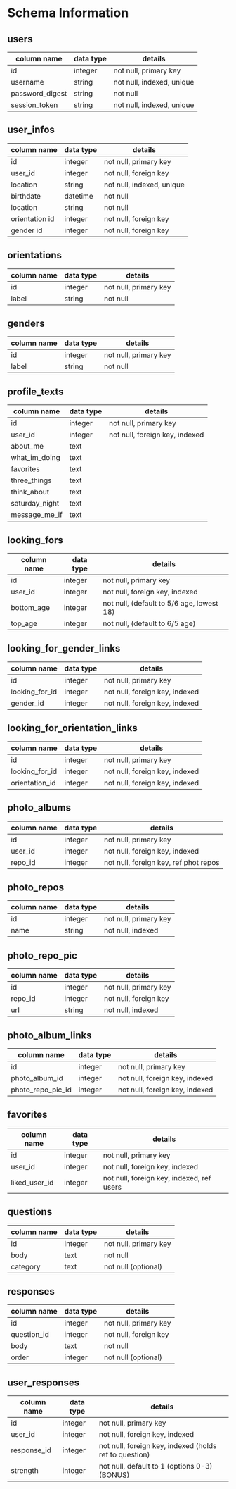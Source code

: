 # Schema Information

## users
column name     | data type | details
----------------|-----------|-----------------------
id              | integer   | not null, primary key
username        | string    | not null, indexed, unique
password_digest | string    | not null
session_token   | string    | not null, indexed, unique

## user_infos
column name     | data type | details
----------------|-----------|-----------------------
id              | integer   | not null, primary key
user_id         | integer   | not null, foreign key
location        | string    | not null, indexed, unique
birthdate       | datetime  | not null
location        | string    | not null
orientation id  | integer   | not null, foreign key
gender id       | integer   | not null, foreign key

## orientations
column name     | data type | details
----------------|-----------|-----------------------
id              | integer   | not null, primary key
label           | string    | not null

## genders
column name     | data type | details
----------------|-----------|-----------------------
id              | integer   | not null, primary key
label           | string    | not null

## profile_texts
column name    | data type  | details
---------------|------------|-----------------------
id             | integer    | not null, primary key
user_id        | integer    | not null, foreign key, indexed
about_me       | text       |
what_im_doing  | text       |
favorites      | text       |
three_things   | text       |
think_about    | text       |
saturday_night | text       |
message_me_if  | text       |  

## looking_fors
column name    | data type  | details
---------------|------------|-----------------------
id             | integer    | not null, primary key
user_id        | integer    | not null, foreign key, indexed
bottom_age     | integer    | not null, (default to 5/6 age, lowest 18)
top_age        | integer    | not null, (default to 6/5 age)

## looking_for_gender_links
column name    | data type  | details
---------------|------------|-----------------------
id             | integer    | not null, primary key
looking_for_id | integer    | not null, foreign key, indexed
gender_id      | integer    | not null, foreign key, indexed

## looking_for_orientation_links
column name    | data type  | details
---------------|------------|-----------------------
id             | integer    | not null, primary key
looking_for_id | integer    | not null, foreign key, indexed
orientation_id | integer    | not null, foreign key, indexed


## photo_albums
column name | data type | details
------------|-----------|-----------------------
id          | integer   | not null, primary key
user_id     | integer   | not null, foreign key, indexed
repo_id     | integer   | not null, foreign key, ref phot repos

## photo_repos
column name | data type | details
------------|-----------|-----------------------
id          | integer   | not null, primary key
name        | string    | not null, indexed

## photo_repo_pic
column name | data type | details
------------|-----------|-----------------------
id          | integer   | not null, primary key
repo_id     | integer   | not null, foreign key
url         | string    | not null, indexed

## photo_album_links
column name       | data type | details
------------------|-----------|-----------------------
id                | integer   | not null, primary key
photo_album_id    | integer   | not null, foreign key, indexed
photo_repo_pic_id | integer   | not null, foreign key, indexed


## favorites
column name | data type | details
--------------|-----------|-----------------------
id            | integer   | not null, primary key
user_id       | integer   | not null, foreign key, indexed
liked_user_id | integer   | not null, foreign key, indexed, ref users

## questions
column name | data type | details
------------|-----------|-----------------------
id          | integer   | not null, primary key
body        | text      | not null
category    | text      | not null (optional)

## responses
column name | data type | details
------------|-----------|-----------------------
id          | integer   | not null, primary key
question_id | integer   | not null, foreign key
body        | text      | not null
order       | integer   | not null (optional)

## user_responses
column name | data type | details
------------|-----------|-----------------------
id          | integer   | not null, primary key
user_id     | integer   | not null, foreign key, indexed
response_id | integer   | not null, foreign key, indexed (holds ref to question)
strength    | integer   | not null, default to 1 (options 0-3) (BONUS)
